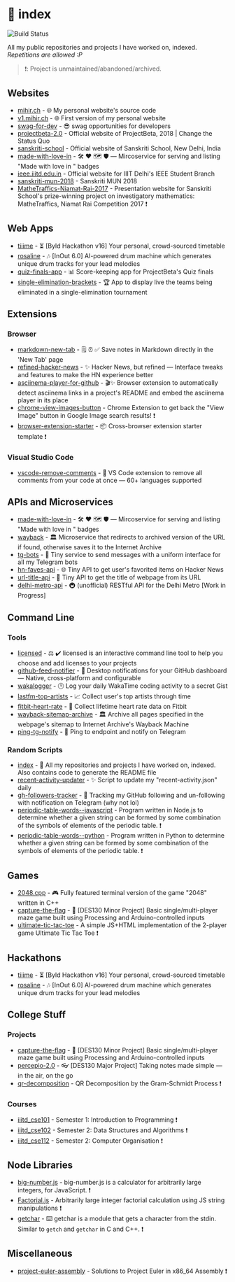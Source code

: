 # 📂 index

![Build Status](https://github.com/plibither8/index/workflows/Index%20Update%20Bot/badge.svg)

All my public repositories and projects I have worked on, indexed.<br>
_Repetitions are allowed :P_

> ❗️: Project is unmaintained/abandoned/archived.

## Websites

* [mihir.ch](https://github.com/plibither8/mihir.ch) - 🌐 My personal website's source code
* [v1.mihir.ch](https://github.com/plibither8/v1.mihir.ch) - 🌐 First version of my personal website
* [swag-for-dev](https://github.com/swapagarwal/swag-for-dev) - 😎 swag opportunities for developers
* [projectbeta-2.0](https://github.com/Project-Beta/projectbeta-2.0) - Official website of ProjectBeta, 2018 | Change the Status Quo
* [sanskriti-school](https://github.com/Project-Beta/sanskriti-school) - Official website of Sanskriti School, New Delhi, India
* [made-with-love-in](https://github.com/plibither8/made-with-love-in) - 🛠 ❤️ 🗺 🛡 — Mircoservice for serving and listing "Made with love in <country-name>" badges
* [ieee.iiitd.edu.in](https://github.com/IEEE-IIIT-Delhi/ieee.iiitd.edu.in) - Official website for IIIT Delhi's IEEE Student Branch
* [sanskriti-mun-2018](https://github.com/plibither8/sanskriti-mun-2018) - Sanskriti MUN 2018
* [MatheTraffics-Niamat-Rai-2017](https://github.com/plibither8/MatheTraffics-Niamat-Rai-2017) - Presentation website for Sanskriti School's prize-winning project on investigatory mathematics: MatheTraffics, Niamat Rai Competition 2017 ❗️

## Web Apps

* [tiiime](https://github.com/plibither8/tiiime) - ⏳ [Byld Hackathon v16] Your personal, crowd-sourced timetable
* [rosaline](https://github.com/raghav-kukreti/rosaline) - 🎶 [InOut 6.0] AI-powered drum machine which generates unique drum tracks for your lead melodies
* [quiz-finals-app](https://github.com/Project-Beta/quiz-finals-app) - 📊 Score-keeping app for ProjectBeta's Quiz finals
* [single-elimination-brackets](https://github.com/Project-Beta/single-elimination-brackets) - 🏆 App to display live the teams being eliminated in a single-elimination tournament

## Extensions

### Browser

* [markdown-new-tab](https://github.com/plibither8/markdown-new-tab) - 🗒️ ⏰ ✅ Save notes in Markdown directly in the 'New Tab' page
* [refined-hacker-news](https://github.com/plibither8/refined-hacker-news) - ✨ Hacker News, but refined — Interface tweaks and features to make the HN experience better
* [asciinema-player-for-github](https://github.com/plibither8/asciinema-player-for-github) - 🎬✨ Browser extension to automatically detect asciinema links in a project's README and embed the asciinema player in its place
* [chrome-view-images-button](https://github.com/plibither8/chrome-view-images-button) - Chrome Extension to get back the "View Image" button in Google Image search results! ❗️
* [browser-extension-starter](https://github.com/plibither8/browser-extension-starter) - 📦 Cross-browser extension starter template ❗️

### Visual Studio Code

* [vscode-remove-comments](https://github.com/plibither8/vscode-remove-comments) - 🚫 VS Code extension to remove all comments from your code at once — 60+ languages supported

## APIs and Microservices

* [made-with-love-in](https://github.com/plibither8/made-with-love-in) - 🛠️ ❤️ 🗺️ 🛡️ — Mircoservice for serving and listing "Made with love in <country-name>" badges
* [wayback](https://github.com/plibither8/wayback) - 🏛 Microservice that redirects to archived version of the URL if found, otherwise saves it to the Internet Archive
* [tg-bots](https://github.com/plibither8/tg-bots) - 🤖 Tiny service to send messages with a uniform interface for all my Telegram bots
* [hn-faves-api](https://github.com/plibither8/hn-faves-api) - 🌐 Tiny API to get user's favorited items on Hacker News
* [url-title-api](https://github.com/plibither8/url-title-api) - 🔗 Tiny API to get the title of webpage from its URL
* [delhi-metro-api](https://github.com/plibither8/delhi-metro-api) - 🚇 (unofficial) RESTful API for the Delhi Metro [Work in Progress]

## Command Line

### Tools

* [licensed](https://github.com/plibither8/licensed) - ⚖️ ✔️ licensed is an interactive command line tool to help you choose and add licenses to your projects
* [github-feed-notifier](https://github.com/plibither8/github-feed-notifier) - 🔔 Desktop notifications for your GitHub dashboard — Native, cross-platform and configurable
* [wakalogger](https://github.com/plibither8/wakalogger) - 🕒 Log your daily WakaTime coding activity to a secret Gist
* [lastfm-top-artists](https://github.com/plibither8/lastfm-top-artists) - 📈 Collect user's top artists through time
* [fitbit-heart-rate](https://github.com/plibither8/fitbit-heart-rate) - 💓 Collect lifetime heart rate data on Fitbit
* [wayback-sitemap-archive](https://github.com/plibither8/wayback-sitemap-archive) - 🏛️ Archive all pages specified in the webpage's sitemap to Internet Archive's Wayback Machine
* [ping-tg-notify](https://github.com/plibither8/ping-tg-notify) - 🎯 Ping to endpoint and notify on Telegram

### Random Scripts

* [index](https://github.com/plibither8/index) - 📂 All my repositories and projects I have worked on, indexed. Also contains code to generate the README file
* [recent-activity-updater](https://github.com/plibither8/recent-activity-updater) - ✨ Script to update my "recent-activity.json" daily
* [gh-followers-tracker](https://github.com/plibither8/gh-followers-tracker) - 🔔 Tracking my GitHub following and un-following with notification on Telegram (why not lol)
* [periodic-table-words--javascript](https://github.com/plibither8/periodic-table-words--javascript) - Program written in Node.js to determine whether a given string can be formed by some combination of the symbols of elements of the periodic table. ❗️
* [periodic-table-words--python](https://github.com/plibither8/periodic-table-words--python) - Program written in Python to determine whether a given string can be formed by some combination of the symbols of elements of the periodic table. ❗️

## Games

* [2048.cpp](https://github.com/plibither8/2048.cpp) - 🎮 Fully featured terminal version of the game "2048" written in C++
* [capture-the-flag](https://github.com/plibither8/capture-the-flag) - 🚩 [DES130 Minor Project] Basic single/multi-player maze game built using Processing and Arduino-controlled inputs
* [ultimate-tic-tac-toe](https://github.com/plibither8/ultimate-tic-tac-toe) - A simple JS+HTML implementation of the 2-player game Ultimate Tic Tac Toe ❗️

## Hackathons

* [tiiime](https://github.com/plibither8/tiiime) - ⏳ [Byld Hackathon v16] Your personal, crowd-sourced timetable
* [rosaline](https://github.com/raghav-kukreti/rosaline) - 🎶 [InOut 6.0] AI-powered drum machine which generates unique drum tracks for your lead melodies

## College Stuff

### Projects

* [capture-the-flag](https://github.com/plibither8/capture-the-flag) - 🚩 [DES130 Minor Project] Basic single/multi-player maze game built using Processing and Arduino-controlled inputs
* [percepio-2.0](https://github.com/plibither8/percepio-2.0) - 👓 [DES130 Major Project] Taking notes made simple — in the air, on the go
* [qr-decomposition](https://github.com/plibither8/qr-decomposition) - QR Decomposition by the Gram-Schmidt Process ❗️

### Courses

* [iiitd_cse101](https://github.com/plibither8/iiitd_cse101) - Semester 1: Introduction to Programming ❗️
* [iiitd_cse102](https://github.com/plibither8/iiitd_cse102) - Semester 2: Data Structures and Algorithms ❗️
* [iiitd_cse112](https://github.com/plibither8/iiitd_cse112) - Semester 2: Computer Organisation ❗️

## Node Libraries

* [big-number.js](https://github.com/plibither8/big-number.js) - big-number.js is a calculator for arbitrarily large integers, for JavaScript. ❗️
* [Factorial.js](https://github.com/plibither8/Factorial.js) - Arbitrarily large integer factorial calculation using JS string manipulations ❗️
* [getchar](https://github.com/plibither8/getchar) - ⌨️ getchar is a module that gets a character from the stdin. Similar to `getch` and `getchar` in C and C++. ❗️

## Miscellaneous

* [project-euler-assembly](https://github.com/plibither8/project-euler-assembly) - Solutions to Project Euler in x86_64 Assembly ❗️
